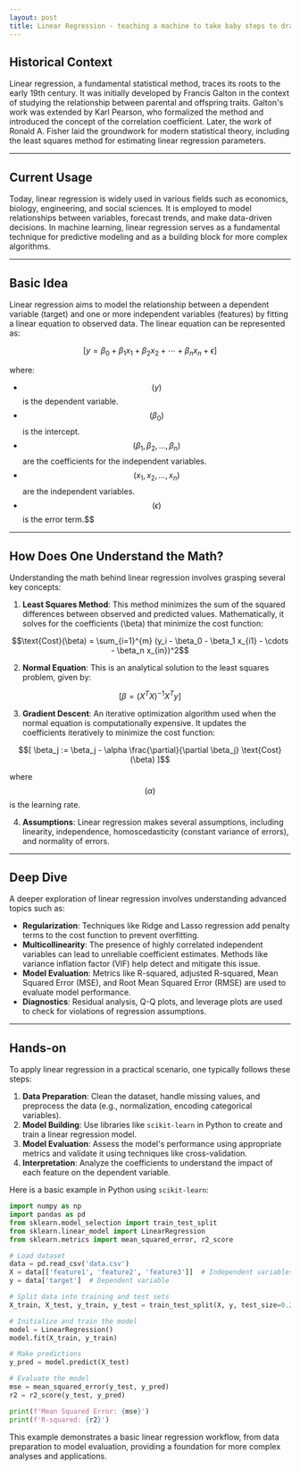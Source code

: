 ```yaml
---
layout: post
title: Linear Regression - teaching a machine to take baby steps to draw a general trend line.
---
```


## Historical Context
Linear regression, a fundamental statistical method, traces its roots to the early 19th century. It was initially developed by Francis Galton in the context of studying the relationship between parental and offspring traits. Galton's work was extended by Karl Pearson, who formalized the method and introduced the concept of the correlation coefficient. Later, the work of Ronald A. Fisher laid the groundwork for modern statistical theory, including the least squares method for estimating linear regression parameters.

---

## Current Usage
Today, linear regression is widely used in various fields such as economics, biology, engineering, and social sciences. It is employed to model relationships between variables, forecast trends, and make data-driven decisions. In machine learning, linear regression serves as a fundamental technique for predictive modeling and as a building block for more complex algorithms.

---

## Basic Idea
Linear regression aims to model the relationship between a dependent variable (target) and one or more independent variables (features) by fitting a linear equation to observed data. The linear equation can be represented as:

$$[ y = \beta_0 + \beta_1 x_1 + \beta_2 x_2 + \cdots + \beta_n x_n + \epsilon]$$

where:
- $$( y )$$ is the dependent variable.
- $$( \beta_0 )$$ is the intercept.
- $$( \beta_1, \beta_2, \ldots, \beta_n )$$ are the coefficients for the independent variables.
- $$( x_1, x_2, \ldots, x_n )$$ are the independent variables.
- $$( \epsilon )$$ is the error term.$$

---

## How Does One Understand the Math?
Understanding the math behind linear regression involves grasping several key concepts:

1. **Least Squares Method**: This method minimizes the sum of the squared differences between observed and predicted values. Mathematically, it solves for the coefficients \(\beta\) that minimize the cost function:

$$\text{Cost}(\beta) = \sum_{i=1}^{m} (y_i - \beta_0 - \beta_1 x_{i1} - \cdots - \beta_n x_{in})^2$$

2. **Normal Equation**: This is an analytical solution to the least squares problem, given by:

$$[ \beta = (X^T X)^{-1} X^T y ]$$

3. **Gradient Descent**: An iterative optimization algorithm used when the normal equation is computationally expensive. It updates the coefficients iteratively to minimize the cost function:

$$[ \beta_j := \beta_j - \alpha \frac{\partial}{\partial \beta_j} \text{Cost}(\beta) ]$$

where $$(\alpha)$$ is the learning rate.

4. **Assumptions**: Linear regression makes several assumptions, including linearity, independence, homoscedasticity (constant variance of errors), and normality of errors.

---

## Deep Dive
A deeper exploration of linear regression involves understanding advanced topics such as:

- **Regularization**: Techniques  like Ridge and Lasso regression add penalty terms to the cost function to prevent overfitting.
- **Multicollinearity**: The presence of highly correlated independent variables can lead to unreliable coefficient estimates. Methods like variance inflation factor (VIF) help detect and mitigate this issue.
- **Model Evaluation**: Metrics like R-squared, adjusted R-squared, Mean Squared Error (MSE), and Root Mean Squared Error (RMSE) are used to evaluate model performance.
- **Diagnostics**: Residual analysis, Q-Q plots, and leverage plots are used to check for violations of  regression assumptions.

---

## Hands-on
To  apply linear regression in a practical scenario, one typically follows these steps:

1. **Data Preparation**: Clean the dataset, handle missing values, and preprocess the data (e.g., normalization, encoding categorical variables).
2. **Model Building**: Use libraries like `scikit-learn` in Python to create and train a linear regression model.
3. **Model Evaluation**: Assess the model's performance using appropriate metrics and validate it using techniques like cross-validation.
4. **Interpretation**: Analyze the coefficients to understand the impact of each feature on the dependent variable.

Here is a basic example in Python using `scikit-learn`:

```python
import numpy as np
import pandas as pd
from sklearn.model_selection import train_test_split
from sklearn.linear_model import LinearRegression
from sklearn.metrics import mean_squared_error, r2_score

# Load dataset
data = pd.read_csv('data.csv')
X = data[['feature1', 'feature2', 'feature3']]  # Independent variables
y = data['target']  # Dependent variable

# Split data into training and test sets
X_train, X_test, y_train, y_test = train_test_split(X, y, test_size=0.2, random_state=42)

# Initialize and train the model
model = LinearRegression()
model.fit(X_train, y_train)

# Make predictions
y_pred = model.predict(X_test)

# Evaluate the model
mse = mean_squared_error(y_test, y_pred)
r2 = r2_score(y_test, y_pred)

print(f'Mean Squared Error: {mse}')
print(f'R-squared: {r2}')
```

This example demonstrates a basic linear regression workflow, from data preparation to model evaluation, providing a foundation for more complex analyses and applications.